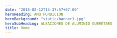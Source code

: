 ```yaml
---
date: "2018-02-12T15:37:57+07:00"
heroHeading: AMQ FUNDICION
heroBackground: "static/banner1.jpg"
heroSubHeading: ALEACIONES DE ALUMINIO QUERÉTARO 
title: Home
---
```


